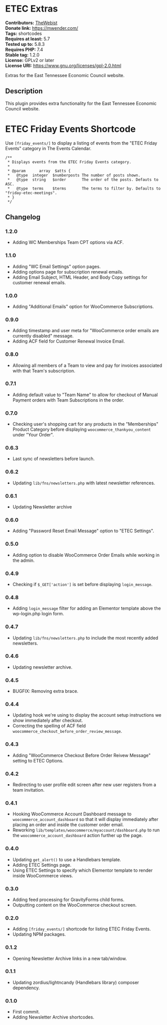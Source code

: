 # ETEC Extras #
**Contributors:** [TheWebist](https://profiles.wordpress.org/TheWebist)  
**Donate link:** https://mwender.com/  
**Tags:** shortcodes  
**Requires at least:** 5.7  
**Tested up to:** 5.8.3  
**Requires PHP:** 7.4  
**Stable tag:** 1.2.0  
**License:** GPLv2 or later  
**License URI:** https://www.gnu.org/licenses/gpl-2.0.html  

Extras for the East Tennessee Economic Council website.

## Description ##

This plugin provides extra functionality for the East Tennessee Economic Council website.

# ETEC Friday Events Shortcode #

Use `[friday_events/]` to display a listing of events from the "ETEC Friday Events" category in The Events Calendar.

```
/**
 * Displays events from the ETEC Friday Events category.
 *
 * @param      array  $atts {
 *   @type  integer  $numberposts The number of posts shown.
 *   @type  string   $order       The order of the posts. Defauts to ASC.
 *   @type  terms    $terms       The terms to filter by. Defaults to "friday-etec-meetings".
 * }
 */
```

## Changelog ##

### 1.2.0 ###
* Adding WC Memberships Team CPT options via ACF.

### 1.1.0 ###
* Adding "WC Email Settings" option pages.
* Adding options page for subscription renewal emails.
* Adding Email Subject, HTML Header, and Body Copy settings for customer renewal emails.

### 1.0.0 ###
* Adding "Additional Emails" option for WooCommerce Subscriptions.

### 0.9.0 ###
* Adding timestamp and user meta for "WooCommerce order emails are currently disabled" message.
* Adding ACF field for Customer Renewal Invoice Email.

### 0.8.0 ###
* Allowing all members of a Team to view and pay for invoices associated with that Team's subscription.

### 0.7.1 ###
* Adding default value to "Team Name" to allow for checkout of Manual Payment orders with Team Subscriptions in the order.

### 0.7.0 ###
* Checking user's shopping cart for any products in the "Memberships" Product Category before displaying `woocommerce_thankyou_content` under "Your Order".

### 0.6.3 ###
* Last sync of newsletters before launch.

### 0.6.2 ###
* Updating `lib/fns/newsletters.php` with latest newsletter references.

### 0.6.1 ###
* Updating Newsletter archive

### 0.6.0 ###
* Adding "Password Reset Email Message" option to "ETEC Settings".

### 0.5.0 ###
* Adding option to disable WooCommerce Order Emails while working in the admin.

### 0.4.9 ###
* Checking if `$_GET['action']` is set before displaying `login_message`.

### 0.4.8 ###
* Adding `login_message` filter for adding an Elementor template above the wp-login.php login form.

### 0.4.7 ###
* Updating `lib/fns/newsletters.php` to include the most recently added newsletters.

### 0.4.6 ###
* Updating newsletter archive.

### 0.4.5 ###
* BUGFIX: Removing extra brace.

### 0.4.4 ###
* Updating hook we're using to display the account setup instructions we show immediately after checkout.
* Correcting the spelling of ACF field `woocommerce_checkout_before_order_review_message`.

### 0.4.3 ###
* Adding "WooCommerce Checkout Before Order Reivew Message" setting to ETEC Options.

### 0.4.2 ###
* Redirecting to user profile edit screen after new user registers from a team invitation.

### 0.4.1 ###
* Hooking WooCommerce Account Dashboard message to `woocommerce_account_dashboard` so that it will display immediately after placing an order and inside the customer order email.
* Reworking `lib/templates/woocommerce/myaccount/dashboard.php` to run the `woocommerce_account_dashboard` action further up the page.

### 0.4.0 ###
* Updating `get_alert()` to use a Handlebars template.
* Adding ETEC Settings page.
* Using ETEC Settings to specify which Elementor template to render inside WooCommerce views.

### 0.3.0 ###
* Adding feed processing for GravityForms child forms.
* Outputting content on the WooCommerce checkout screen.

### 0.2.0 ###
* Adding `[friday_events/]` shortcode for listing ETEC Friday Events.
* Updating NPM packages.

### 0.1.2 ###
* Opening Newsletter Archive links in a new tab/window.

### 0.1.1 ###
* Updating zordius/lightncandy (Handlebars library) composer dependency.

### 0.1.0 ###
* First commit.
* Adding Newsletter Archive shortcodes.
